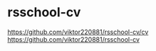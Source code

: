 # rsschool-cv

https://github.com/viktor220881/rsschool-cv/cv
https://github.com/viktor220881/rsschool-cv
